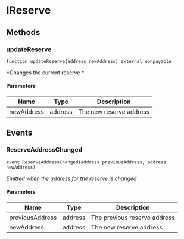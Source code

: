 # IReserve









## Methods

### updateReserve

```solidity
function updateReserve(address newAddress) external nonpayable
```



*Changes the current reserve *

#### Parameters

| Name | Type | Description |
|---|---|---|
| newAddress | address | The new reserve address |



## Events

### ReserveAddressChanged

```solidity
event ReserveAddressChanged(address previousAddress, address newAddress)
```



*Emitted when the address for the reserve is changed*

#### Parameters

| Name | Type | Description |
|---|---|---|
| previousAddress  | address | The previous reserve address |
| newAddress  | address | The new reserve address |



